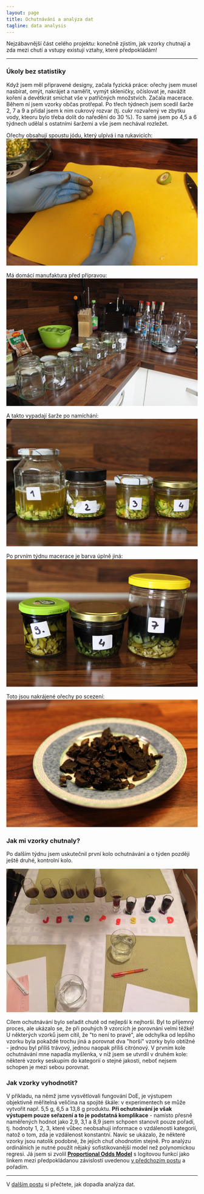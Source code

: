 ```yaml
---
layout: page
title: Ochutnávání a analýza dat
tagline: data analysis
---
```

Nejzábavnější část celého projektu: konečně zjistím, jak vzorky chutnají a zda mezi chutí a vstupy existují vztahy, které předpokládám!

---

### Úkoly bez statistiky

Když jsem měl připravené designy, začala fyzická práce: ořechy jsem musel nasbírat, omýt, nakrájet a naměřit, vymýt skleničky, očíslovat je, navážit koření a devětkrát smíchat vše v patřičných množstvích. Začala macerace. Během ní jsem vzorky občas protřepal. Po třech týdnech jsem scedil šarže 2, 7 a 9 a přidal jsem k nim cukrový rozvar (tj. cukr rozvařený ve zbytku vody, kteoru bylo třeba dolít do naředění do 30 %). To samé jsem po 4,5 a 6 týdnech udělal s ostatními šaržemi a vše jsem nechával rozležet. 

Ořechy obsahují spoustu jódu, který ulpívá i na rukavicích:
![jod](../assets/orechovka/jodoveruce.jpg)

Má domácí manufaktura před přípravou:
![michani](../assets/orechovka/michani.jpg)

A takto vypadají šarže po namíchání:
![sarze zacatek](../assets/orechovka/sarzezacatek.jpg)

Po prvním týdnu macerace je barva úplně jiná:
![sarze po tydnu](../assets/orechovka/sarze1tyden.jpg)

Toto jsou nakrájené ořechy po scezení:
![po scezeni](../assets/orechovka/pomaceraci.jpg)


### Jak mi vzorky chutnaly?

Po dalším týdnu jsem uskutečnil první kolo ochutnávání a o týden později ještě druhé, kontrolní kolo. 

![degustace](../assets/orechovka/degustace.jpg)

Cílem ochutnávání bylo seřadit chutě od nejlepší k nejhorší. Byl to příjemný proces, ale ukázalo se, že při pouhých 9 vzorcích je porovnání velmi těžké! U některých vzorků jsem cítil, že "to není to pravé", ale odchylka od lepšího vzorku byla pokaždé trochu jiná a porovnat dva "horší" vzorky bylo obtížné - jednou byl příliš trávový, jednou naopak příliš citrónový. V prvním kole ochutnávání mne napadla myšlenka, v níž jsem se utvrdil v druhém kole: některé vzorky seskupím do kategorií o stejné jakosti, neboť nejsem schopen je mezi sebou porovnat. 

### Jak vzorky vyhodnotit?

V příkladu, na němž jsme vysvětlovali fungování DoE, je výstupem objektivně měřitelná veličina na spojité škále: v experimentech se může vytvořit např. 5,5 g, 6,5 a 13,8 g produktu. **Při ochutnávání je však výstupem pouze seřazení a to je podstatná komplikace** - namísto přesně naměřených hodnot jako 2,9, 3,1 a 8,9 jsem schpoen stanovit pouze pořadí, tj. hodnoty 1, 2, 3, které vůbec neobsahují informace o vzdálenosti kategorií, natož o tom, zda je vzdálenost konstantní. Navíc se ukázalo, že některé vzorky jsou natolik podobné, že jejich chuť ohodnotím stejně. Pro analýzu ordinálních je nutné použít nějaký sofistikovanější model než polynomickou regresi. Já jsem si zvolil **[Proportional Odds Model](https://en.wikipedia.org/wiki/Ordered_logit)** s logitovou funkcí jako linkem mezi předpokládanou závislostí uvedenou [v předchozím postu](orechovka4.html) a pořadím. 

---

V [dalším postu](orechovka6.html) si přečtete, jak dopadla analýza dat.

